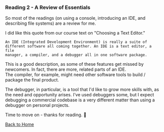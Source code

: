 ### Reading 2 - A Review of Essentials

So most of the readings (on using a console, introducing an IDE, and describing file systems) are a review for me.

I did like this quote from our course text on "Choosing a Text Editor."

```
An IDE (Integrated Development Environment) is really a suite of
different software all coming together. An IDE is a text editor, a file
manager, a compiler, and a debugger all in one software package.
```

This is a good description, as some of these features get missed by newcomers.  In fact, there are more, related parts of an IDE.  
The compiler, for example, might need other software tools to build / package the final product. 

The debugger, in particular, is a tool that I'd like to grow more skills with, as the need and opportunity arises.  I've used debuggers some, but I expect debugging a commercial codebase is a very different matter than using a debugger on personal projects.

Time to move on - thanks for reading. 🙂

[Back to Home](https://stephen-montague.github.io/reading-notes/)
